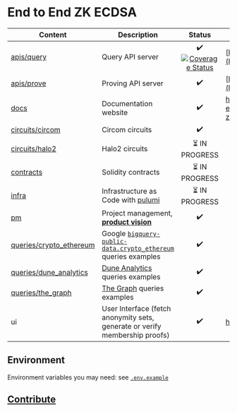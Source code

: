 # End to End ZK ECDSA

| Content                                            | Description                                                                                                                                                |                                                                                                            Status                                                                                                             | Live Version                                                 |
| -------------------------------------------------- | ---------------------------------------------------------------------------------------------------------------------------------------------------------- | :---------------------------------------------------------------------------------------------------------------------------------------------------------------------------------------------------------------------------: | ------------------------------------------------------------ |
| [apis/query](apis/query)                           | Query API server                                                                                                                                           | :heavy_check_mark: [![Coverage Status](https://coveralls.io/repos/github/privacy-scaling-explorations/e2e-zk-ecdsa/badge.svg?branch=main)](https://coveralls.io/github/privacy-scaling-explorations/e2e-zk-ecdsa?branch=main) | [https://anonset.fly.dev/](https://anonset.fly.dev/)         |
| [apis/prove ](apis/prove)                          | Proving API server                                                                                                                                         |                                                                                                      :heavy_check_mark:                                                                                                       | [http://anonklub.xyz:3000](http://anonklub.xyz:3000)         |
| [docs](docs)                                       | Documentation website                                                                                                                                      |                                                                                                      :heavy_check_mark:                                                                                                       | https://privacy-scaling-explorations.github.io/e2e-zk-ecdsa/ |
| [circuits/circom](circuits/circom)                 | Circom circuits                                                                                                                                            |                                                                                                      :heavy_check_mark:                                                                                                       |                                                              |
| [circuits/halo2](circuits/halo2)                   | Halo2 circuits                                                                                                                                             |                                                                                             :hourglass_flowing_sand: IN PROGRESS                                                                                              |                                                              |
| [contracts](contracts)                             | Solidity contracts                                                                                                                                         |                                                                                             :hourglass_flowing_sand: IN PROGRESS                                                                                              |                                                              |
| [infra](infra)                                     | Infrastructure as Code with [pulumi](https://www.pulumi.com/)                                                                                              |                                                                                             :hourglass_flowing_sand: IN PROGRESS                                                                                              |                                                              |
| [pm](pm)                                           | Project management, [**product vision**](./pm/product-vision.md)                                                                                           |                                                                                                      :heavy_check_mark:                                                                                                       |                                                              |
| [queries/crypto_ethereum](queries/crypto_ethereum) | Google [`bigquery-public-data.crypto_ethereum`](https://console.cloud.google.com/marketplace/product/ethereum/crypto-ethereum-blockchain) queries examples |                                                                                                      :heavy_check_mark:                                                                                                       |                                                              |
| [queries/dune_analytics](queries/dune_analytics)   | [Dune Analytics](https://dune.com/) queries examples                                                                                                       |                                                                                                      :heavy_check_mark:                                                                                                       |                                                              |
| [queries/the_graph](queries/the_graph)             | [The Graph](https://thegraph.com/en/) queries examples                                                                                                     |                                                                                                      :heavy_check_mark:                                                                                                       |                                                              |
| ui                                                 | User Interface (fetch anonymity sets, generate or verify membership proofs)                                                                                |                                                                                                      :heavy_check_mark:                                                                                                       | https://anonklub.fly.dev/                                    |

## Environment

Environment variables you may need: see [`.env.example`](.env.example)

## [Contribute](https://github.com/privacy-scaling-explorations/e2e-zk-ecdsa/contribute)
